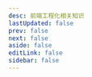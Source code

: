 ```yaml
---
desc: 前端工程化相关知识
lastUpdated: false
prev: false
next: false
aside: false
editLink: false
sidebar: false
---
```


<SummaryPage path="/前端工程化/" :desc="$frontmatter.desc"></SummaryPage>
